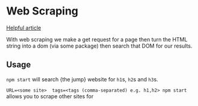 # Web Scraping

[Helpful article](https://www.twilio.com/blog/4-tools-for-web-scraping-in-node-js)

With web scraping we make a get request for a page then turn the HTML string into a dom (via some package) then search that DOM for our results.

## Usage
`npm start` will search {the jump} website for `h1`s, `h2`s and `h3`s.

`URL=<some site>  tags=<tags (comma-separated) e.g. h1,h2> npm start` allows you to scrape other sites for 